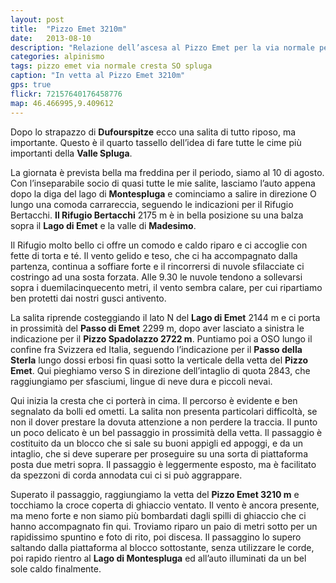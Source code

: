 ```yaml
---
layout: post
title:  "Pizzo Emet 3210m"
date:   2013-08-10
description: "Relazione dell’ascesa al Pizzo Emet per la via normale per la cresta SO"
categories: alpinismo
tags: pizzo emet via normale cresta SO spluga
caption: "In vetta al Pizzo Emet 3210m"
gps: true
flickr: 72157640176458776
map: 46.466995,9.409612
---
```


Dopo lo strapazzo di **Dufourspitze** ecco una salita di tutto riposo, ma importante. Questo è il quarto tassello dell’idea di fare tutte le cime più importanti della **Valle Spluga**.

La giornata è prevista bella ma freddina per il periodo, siamo al 10 di agosto. Con l’inseparabile socio di quasi tutte le mie salite, lasciamo l’auto appena dopo la diga del lago di **Montespluga** e cominciamo a salire in direzione O lungo una comoda carrareccia, seguendo le indicazioni per il Rifugio Bertacchi. **Il Rifugio Bertacchi** 2175 m è in bella posizione su una balza sopra il **Lago di Emet** e la valle di **Madesimo**. 

Il Rifugio molto bello ci offre un comodo e caldo riparo e ci accoglie con fette di torta e té. Il vento gelido e teso, che ci ha accompagnato dalla partenza, continua a soffiare forte e  il rincorrersi di nuvole sfilacciate ci costringo  ad una sosta forzata. Alle 9.30 le nuvole tendono a sollevarsi sopra i duemilacinquecento metri, il vento sembra calare, per cui ripartiamo ben protetti dai nostri gusci antivento.

La salita riprende costeggiando il lato N del **Lago di Emet** 2144 m e ci porta in prossimità del **Passo di Emet** 2299 m, dopo aver lasciato a sinistra le indicazione per il **Pizzo Spadolazzo 2722 m**. Puntiamo poi a OSO lungo il confine fra Svizzera ed Italia, seguendo l’indicazione per il **Passo della Sterla** lungo dossi erbosi fin quasi sotto la verticale della vetta del **Pizzo Emet**. Qui pieghiamo verso S in direzione dell’intaglio di quota 2843, che raggiungiamo per sfasciumi, lingue di neve dura e piccoli nevai.

Qui inizia la cresta che ci porterà in cima. Il percorso è evidente e ben segnalato da bolli ed ometti. La salita non presenta particolari difficoltà, se non il dover prestare la dovuta attenzione a non perdere la traccia. Il punto un poco delicato  è un bel passaggio in prossimità della vetta. Il passaggio è costituito da un blocco che si sale su buoni appigli ed appoggi, e da un intaglio, che si deve superare per proseguire su una sorta di piattaforma posta due metri sopra. Il passaggio è leggermente esposto, ma è facilitato da spezzoni di corda annodata cui ci si può aggrappare.

Superato il passaggio, raggiungiamo la vetta del **Pizzo Emet 3210 m** e tocchiamo la croce coperta di ghiaccio ventato. Il vento è ancora presente, ma meno forte e non siamo più bombardati dagli spilli di ghiaccio che ci hanno accompagnato fin qui. Troviamo riparo un paio di metri sotto per un rapidissimo spuntino e foto di rito, poi discesa. Il passaggino lo supero saltando dalla piattaforma al blocco sottostante, senza utilizzare le corde, poi rapido rientro al **Lago di Montespluga** ed all’auto illuminati da un bel sole caldo finalmente.



